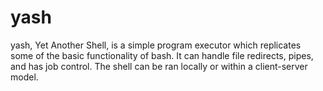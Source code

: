 # yash
yash, Yet Another Shell, is a simple program executor which replicates some of the basic functionality of bash. It can handle file redirects, pipes, and has job control. The shell can be ran locally or within a client-server model. 
